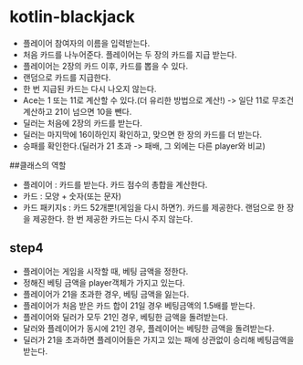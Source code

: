# kotlin-blackjack
- 플레이어 참여자의 이름을 입력받는다.
- 처음 카드를 나누어준다. 플레이어는 두 장의 카드를 지급 받는다.
- 플레이어는 2장의 카드 이후, 카드를 뽑을 수 있다.
- 랜덤으로 카드를 지급한다.
- 한 번 지급된 카드는 다시 나오지 않는다.
- Ace는 1 또는 11로 계산할 수 있다.(더 유리한 방법으로 계산!) -> 일단 11로 무조건 계산하고 21이 넘으면 10을 뺀다.
- 딜러는 처음에 2장의 카드를 받는다.
- 딜러는 마지막에 16이하인지 확인하고, 맞으면 한 장의 카드를 더 받는다.
- 승패를 확인한다.(딜러가 21 초과 -> 패배, 그 외에는 다른 player와 비교)

##클래스의 역할  
 - 플레이어 : 카드를 받는다. 카드 점수의 총합을 계산한다.
 - 카드 : 모양 + 숫자(또는 문자)
 - 카드 패키지s : 카드 52개뿐!(게임을 다시 하면?). 카드를 제공한다. 랜덤으로 한 장을 제공한다. 한 번 제공한 카드는 다시 주지 않는다.

## step4
- 플레이어는 게임을 시작할 때, 베팅 금액을 정한다.
- 정해진 베팅 금액을 player객체가 가지고 있는다.
- 플레이어가 21을 초과한 경우, 베팅 금액을 잃는다.
- 플레이어가 처음 받은 카드 합이 21일 경우 베팅금액의 1.5배를 받는다.
- 플레이어와 딜러가 모두 21인 경우, 베팅한 금액을 돌려받는다.
- 달러와 플레이어가 동시에 21인 경우, 플레이어는 베팅한 금액을 돌려받는다.
- 딜러가 21을 초과하면 플레이어들은 가지고 있는 패에 상관없이 승리해 베팅금액을 받는다.
